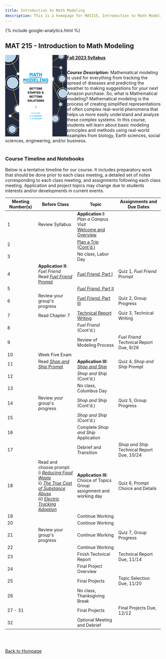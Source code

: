 ```yaml
---
title: Introduction to Math Modeling
description: This is a homepage for MAT215, Introduction to Math Modeling, with Dr. Gilbert at Southern New Hampshire University. This general education course provides students with a first exposure to the construction and analysis of mathematical models. Mathematical models and modeling are for everyone!
---
```


{% include google-analytics.html %}

## MAT 215 - Introduction to Math Modeling

<img src="/SiteFiles/MathModelingHandbook_SIAM.jpg" align="left" width=200> [**Fall 2023 Syllabus**](https://drive.google.com/file/d/1VaD79ZLvhvf-UqYlBnwD0PSDABmWGiaP/view?usp=share_link)<br/>
<br/>

***Course Description:*** Mathematical modeling is used for everything from tracking the spread of diseases 
and predicting the weather to making suggestions for your next Amazon purchase. So, what is Mathematical 
modeling? Mathematical modeling is the process of creating simplified representations of often complex 
real-world phenomena that helps us more easily understand and analyze these complex systems. In this course, 
students will learn about basic modeling principles and methods using real-world examples from biology, 
Earth sciences, social sciences, engineering, and/or business.<br/>
<br/>

### Course Timeline and Notebooks

Below is a tentative timeline for our course. It includes preparatory work that should be done prior to each 
class meeting, a detailed set of notes corresponding to each class meeting, and assignments following each 
class meeting. Application and project topics may change due to students interests and/or developments in current events.

| Meeting Number(s) | Before Class | Topic | Assignments and Due Dates |
|---------------|-------------|--------------|--------------|
| 1 | Review Syllabus | **Application I:** *Plan a Campus Visit* <br/> [Welcome and Overview](https://colab.research.google.com/drive/1QVz7Wk4KFJHvFIe1a2r0jpfpXkzOUZyp?usp=sharing) |  |
| 2 |  | [Plan a Trip (Cont'd.)](https://colab.research.google.com/drive/1AcXeVGKZ9bdlyCS0nZUb84UpzwyPWmDb?usp=sharing) |  |
| 3 |  |  No class, Labor Day |  |
| 4 | **Application II:** *Fuel Friend* <br/> Read [*Fuel Friend* Prompt](https://colab.research.google.com/drive/1EZ5hG3mKVeb6JCbbBBn6B2YkDzN0TX9Q?usp=sharing) | [*Fuel Friend*, Part I](https://colab.research.google.com/drive/1aAVq4eMEiGOSnn2aX1cgIX3nocvn1hjU?usp=sharing) | Quiz 1, *Fuel Friend* Prompt |
| 5 |  | [*Fuel Friend*, Part II](https://colab.research.google.com/drive/1dOQXGV7eIyB-gluMkG4eOr1b-zRJpF6z?usp=sharing) |  |
| 6 | Review your group's progress | [*Fuel Friend*, Part III](https://colab.research.google.com/drive/14w1RLgR9sdI8TShryqQc3o4qA5M_ClAg?usp=sharing) | Quiz 2, Group Progress |
| 7 | Read Chapter 7 | [Technical Report Writing](https://colab.research.google.com/drive/1ej9O5J6amH7BTgh4b580QWdea_iVfQhb?usp=sharing) | Quiz 3, Technical Writing |
| 8 |  | *Fuel Friend* (Cont'd.) |  |
| 9 |  | Review of Modeling Process | *Fuel Friend* Technical Report Due, 9/26 |
| 10 | Week Five Exam |  |
| 11 | Read [*Shop and Ship* Prompt](https://colab.research.google.com/drive/1mPYVgi55je1Mk4Is6a0B_Ki4V-hIGdea?usp=sharing) | **Application III:** [*Shop and Ship*](https://colab.research.google.com/drive/1mPYVgi55je1Mk4Is6a0B_Ki4V-hIGdea?usp=sharing) | Quiz 4, *Shop and Ship* Prompt |
| 12 |  | *Shop and Ship* (Cont'd.) |  | 
| 13 |  | No class, Columbus Day |  |
| 14 | Review your group's progress | *Shop and Ship* (Cont'd.) | Quiz 5, Group Progress |
| 15 |  | *Shop and Ship* (Cont'd.) |  |
| 16 |  | Complete *Shop and Ship* Application |  |
| 17 |  |  Debrief and Transition | *Shop and Ship* Technical Report Due, 10/24 |
| 18 | Read and choose prompt: <br/> i) [*Reducing Food Waste*](https://m3challenge.siam.org/archives/2018/problem) <br/> ii) [*The True Cost of Substance Abuse*](https://m3challenge.siam.org/archives/2019/problem) <br/> iii) [*Electric Trucking Adoption*](https://m3challenge.siam.org/archives/2020/problem) | **Application III:** Choice of Topics <br/> Group assignment and working day | Quiz 6, Prompt Choice and Details | 
| 19 |  | Continue Working |  |
| 20 |  | Continue Working |  |
| 21 | Review your group's progress | Continue Working | Quiz 7, Group Progress |
| 22 |  | Continue Working |  |
| 23 |  | Finish Technical Report | Technical Report Due, 11/14 | 
| 24 |  | Final Project Overview |  |
| 25 |  | Final Projects | Topic Selection Due, 11/20 |
| 26 |  | No class, Thanksgiving Break |  |
| 27 - 31 |  | Final Projects | Final Projects Due, 12/12 |
| 32 |  | Optional Meeting and Debrief |  |

<br/>
<br/>

[Back to Hompage](https://agmath.github.io/)
